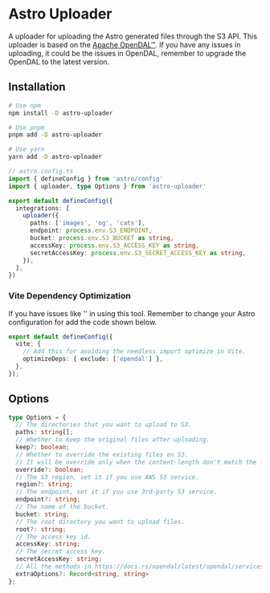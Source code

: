 # Astro Uploader

A uploader for uploading the Astro generated files through the S3 API.
This uploader is based on the [Apache OpenDAL™](https://github.com/apache/opendal). If you have any issues in uploading, it could be the issues in OpenDAL, remember to upgrade the OpenDAL to the latest version.

## Installation

```bash
# Use npm
npm install -D astro-uploader

# Use pnpm
pnpm add -D astro-uploader

# Use yarn
yarn add -D astro-uploader
```

```ts
// astro.config.ts
import { defineConfig } from 'astro/config'
import { uploader, type Options } from 'astro-uploader'

export default defineConfig({
  integrations: [
    uploader({
      paths: ['images', 'og', 'cats'],
      endpoint: process.env.S3_ENDPOINT,
      bucket: process.env.S3_BUCKET as string,
      accessKey: process.env.S3_ACCESS_KEY as string,
      secretAccessKey: process.env.S3_SECRET_ACCESS_KEY as string,
    }),
  ],
})
```

### Vite Dependency Optimization

If you have issues like '' in using this tool. Remember to change your Astro configuration for add the code shown below.

```ts
export default defineConfig({
  vite: {
    // Add this for avoiding the needless import optimize in Vite.
    optimizeDeps: { exclude: ['opendal'] },
  },
});
```

## Options

```ts
type Options = {
  // The directories that you want to upload to S3.
  paths: string[];
  // Whether to keep the original files after uploading.
  keep?: boolean;
  // Whether to override the existing files on S3.
  // It will be override only when the content-length don't match the file size by default.
  override?: boolean;
  // The S3 region, set it if you use AWS S3 service.
  region?: string;
  // The endpoint, set it if you use 3rd-party S3 service.
  endpoint?: string;
  // The name of the bucket.
  bucket: string;
  // The root directory you want to upload files.
  root?: string;
  // The access key id.
  accessKey: string;
  // The secret access key.
  secretAccessKey: string;
  // All the methods in https://docs.rs/opendal/latest/opendal/services/struct.S3.html#implementations can be treated as an extra option.
  extraOptions?: Record<string, string>
};
```
